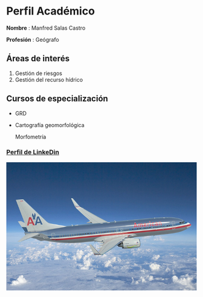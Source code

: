# Perfil Académico

**Nombre** : Manfred Salas Castro

**Profesión** : Geógrafo



## Áreas de interés
1. Gestión de riesgos  
2. Gestión del recurso hídrico

## Cursos de especialización
- GRD
- Cartografía geomorfológica

     Morfometría
    
### [Perfil de LinkeDin](https://cr.linkedin.com/in/manfredsalascastro)

![](B757.jpg)
